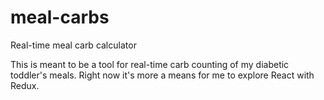 # meal-carbs
Real-time meal carb calculator

This is meant to be a tool for real-time carb counting of my diabetic toddler's meals. Right now it's more a means for me to explore React with Redux.
